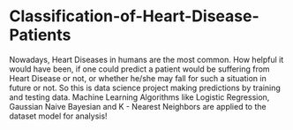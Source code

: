 # Classification-of-Heart-Disease-Patients
Nowadays, Heart Diseases in humans are the most common. 
How helpful it would have been, if one could predict a patient would be suffering from Heart Disease or not, or whether he/she may fall for such a situation in future or not. 
So this is data science project making predictions by training and testing data.
Machine Learning Algorithms like Logistic Regression, Gaussian Naive Bayesian and K - Nearest Neighbors are applied to the dataset model for analysis!
